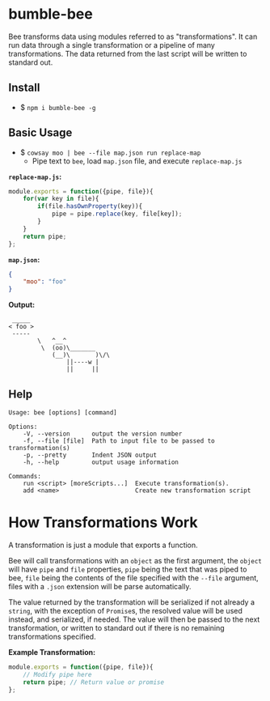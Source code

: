 # bumble-bee

Bee transforms data using modules referred to as "transformations". It can run data through a single transformation or a pipeline of many transformations. The data returned from the last script will be written to standard out.

## Install

- $ `npm i bumble-bee -g`

## Basic Usage

- $ `cowsay moo | bee --file map.json run replace-map`
	- Pipe text to `bee`, load `map.json` file, and execute `replace-map.js`

__`replace-map.js`:__
```javascript
module.exports = function({pipe, file}){
	for(var key in file){
		if(file.hasOwnProperty(key)){
			pipe = pipe.replace(key, file[key]);
		}
	}
	return pipe;
};
```

__`map.json`:__
```json
{
	"moo": "foo"
}
```

__Output:__
```
 _____
< foo >
 ----- 
        \   ^__^
         \  (oo)\_______
            (__)\       )\/\
                ||----w |
                ||     ||
```

## Help

```
Usage: bee [options] [command]

Options:
	-V, --version      output the version number
	-f, --file [file]  Path to input file to be passed to transformation(s)
	-p, --pretty       Indent JSON output
	-h, --help         output usage information

Commands:
	run <script> [moreScripts...]  Execute transformation(s).
	add <name>                     Create new transformation script
```

# How Transformations Work

A transformation is just a module that exports a function.
 
Bee will call transformations with an `object` as the first argument, the `object` will have `pipe` and `file` properties, `pipe` being the text that was piped to bee, `file` being the contents of the file specified with the `--file` argument, files with a `.json` extension will be parse automatically.
 
The value returned by the transformation will be serialized if not already a `string`, with the exception of `Promise`s, the resolved value will be used instead, and serialized, if needed. The value will then be passed to the next transformation, or written to standard out if there is no remaining transformations specified.

__Example Transformation:__
```javascript
module.exports = function({pipe, file}){
	// Modify pipe here
	return pipe; // Return value or promise
};
```
